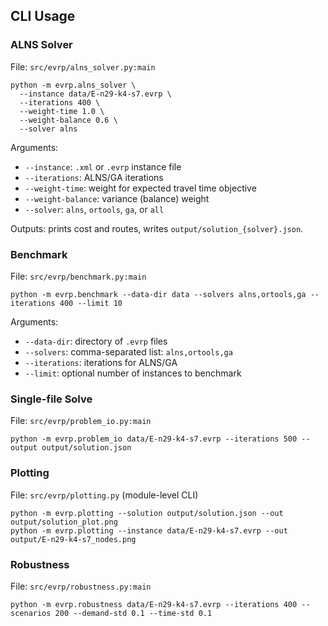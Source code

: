 ## CLI Usage

### ALNS Solver

File: `src/evrp/alns_solver.py:main`

```
python -m evrp.alns_solver \
  --instance data/E-n29-k4-s7.evrp \
  --iterations 400 \
  --weight-time 1.0 \
  --weight-balance 0.6 \
  --solver alns
```

Arguments:
- `--instance`: `.xml` or `.evrp` instance file
- `--iterations`: ALNS/GA iterations
- `--weight-time`: weight for expected travel time objective
- `--weight-balance`: variance (balance) weight
- `--solver`: `alns`, `ortools`, `ga`, or `all`

Outputs: prints cost and routes, writes `output/solution_{solver}.json`.

### Benchmark

File: `src/evrp/benchmark.py:main`

```
python -m evrp.benchmark --data-dir data --solvers alns,ortools,ga --iterations 400 --limit 10
```

Arguments:
- `--data-dir`: directory of `.evrp` files
- `--solvers`: comma-separated list: `alns,ortools,ga`
- `--iterations`: iterations for ALNS/GA
- `--limit`: optional number of instances to benchmark

### Single-file Solve

File: `src/evrp/problem_io.py:main`

```
python -m evrp.problem_io data/E-n29-k4-s7.evrp --iterations 500 --output output/solution.json
```

### Plotting

File: `src/evrp/plotting.py` (module-level CLI)

```
python -m evrp.plotting --solution output/solution.json --out output/solution_plot.png
python -m evrp.plotting --instance data/E-n29-k4-s7.evrp --out output/E-n29-k4-s7_nodes.png
```

### Robustness

File: `src/evrp/robustness.py:main`

```
python -m evrp.robustness data/E-n29-k4-s7.evrp --iterations 400 --scenarios 200 --demand-std 0.1 --time-std 0.1
```

